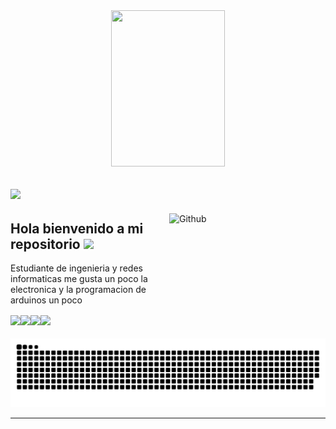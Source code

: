 <div align="center"><img src="https://github.com/Mo-Alsehli/Mo-Alsehli/assets/98949843/7b841857-16fb-422d-9297-be42e3eaf3a9" height = 250px width = 60%  /></div>



## <picture><img src = "https://github.com/7oSkaaa/7oSkaaa/blob/main/Images/about_me.gif?raw=true" width = 50px></picture> 
<img align="right" width = 250px height = 200px alt="Github" src="https://github.com/Mo-Alsehli/Mo-Alsehli/assets/98949843/92f233e8-fd56-4521-bc8e-b48fe669209a" /><h2> Hola bienvenido a mi repositorio <img src="https://media.giphy.com/media/hvRJCLFzcasrR4ia7z/giphy.gif" width="35"></h2>

Estudiante de ingenieria y redes informaticas me gusta un poco la electronica y la programacion de arduinos un poco

  <!--icons and links-->
  <p align="left">
  <a href="https://www.facebook.com/everchavezsk" target="blank"><img align="center" src="https://img.shields.io/badge/Facebook-%231877F2.svg?style=for-the-badge&logo=Facebook&logoColor=white" 
  <a href="https://www.instagram.com/everchavezsk/" target="blank"><img align="center" src="https://img.shields.io/badge/Instagram-%23E4405F.svg?style=for-the-badge&logo=Instagram&logoColor=white" 
  <a href="discordapp.com/users/muhammed_mgdi" target="blank"><img align="center" src="https://img.shields.io/badge/Netflix-E50914?style=for-the-badge&logo=netflix&logoColor=white"
 <a href="discordapp.com/users/muhammed_mgdi" target="blank"><img align="center" src="https://img.shields.io/badge/-Arduino-00979D?style=for-the-badge&logo=Arduino&logoColor=white"
 
                                                                
  </p>
  </div>


<p align="center">
  <img  src="https://raw.githubusercontent.com/Elanza-48/Elanza-48/main/resources/img/github-contribution-grid-snake.svg"
    alt="example" />
</p>


---
